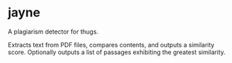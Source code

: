 # jayne

A plagiarism detector for thugs.

Extracts text from PDF files, compares contents, and outputs a similarity score. Optionally outputs a list of passages exhibiting the greatest similarity.
